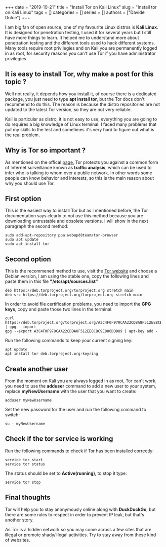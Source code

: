 +++ 
date = "2019-10-21"
title = "Install Tor on Kali Linux"
slug = "Install tor on Kali Linux"
tags = []
categories = []
series = []
authors = ["Davide Dolce"]
+++

I am big fan of open source, one of my favourite Linux distros is **Kali Linux**. It is designed for penetration testing, I used it for several years but I still have more things to learn. It helped me to understand more about penetration testing and the different tools used to hack different systems. Many tools require root privilegies and on Kali you are permanently logged in as root, for security reasons you can't use Tor if you have administrator privilegies.

## It is easy to install Tor, why make a post for this topic ?

Well not really, it depends how you install it, of course there is a dedicated package, you just need to type **apt install tor**, but the Tor docs don't recommend to do this. The reason is because the distro repositories are not updated to the latest Tor version, so they are not very reliable.

Kali is particular as distro, it is not easy to use, everything you are going to do requires a big knowledge of Linux terminal. I faced many problems that put my skills to the test and sometimes it's very hard to figure out what is the real problem.

## Why is Tor so important ?

As mentioned on the offical [page](https://www.torproject.org/about/overview.html.en), Tor protects you against a common form of Internet surveillance known as **traffic analysis**, which can be used to infer who is talking to whom over a public network. In other words some people can know behavior and interests, so this is the main reason about why you should use Tor.

## First option

This is the easiest way to install Tor but as I mentioned before, the Tor documentation says clearly to not use this method because you are downloading untrustable and obsolete versions. I will show in the next paragraph the second method:

```
sudo add-apt-repository ppa:webupd8team/tor-browser
sudo apt update
sudo apt install tor
```

## Second option

This is the recommened method to use, visit the [Tor website](https://www.torproject.org/docs/debian.html.en) and choose a Debian version, I am using the stable one, copy the following lines and paste them in this file **"/etc/apt/sources.list"**

```
deb https://deb.torproject.org/torproject.org stretch main
deb-src https://deb.torproject.org/torproject.org stretch main
```

In order to avoid file certification problems, you need to import the **GPG keys**, copy and paste those two lines in the terminal:

```
curl https://deb.torproject.org/torproject.org/A3C4F0F979CAA22CDBA8F512EE8CBC9E886DDD89.asc | gpg --import
gpg --export A3C4F0F979CAA22CDBA8F512EE8CBC9E886DDD89 | apt-key add -
```

Run the following commands to keep your current signing key:

```
apt update
apt install tor deb.torproject.org-keyring
```

## Create another user

From the moment on Kali you are always logged in as root, Tor can't work, you need to use the **adduser** command to add a new user to your system, replace **myNewUsername** with the user that you want to create:

```
adduser myNewUsername
```

Set the new password for the user and run the following command to switch:

```
su - myNewUsername
```

## Check if the tor service is working

Run the following commands to check if Tor has been installed correctly:

```
service tor start
service tor status
```

The status should be set to **Active(running)**, to stop it type:

```
service tor stop
```

## Final thoughts

Tor will help you to stay anonymously online along with **DuckDuckGo**, but there are some rules to respect in order to prevent IP leak, but that's another story. 

As Tor is a hidden network so you may come across a few sites that are illegal or promote shady/illegal activities. Try to stay away from these kind of websites.